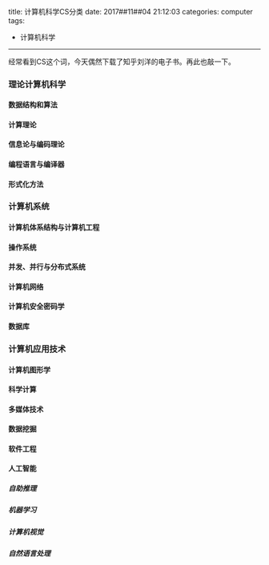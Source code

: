 ######
title: 计算机科学CS分类
date: 2017##11##04 21:12:03
categories: computer
tags:
- 计算机科学

---

经常看到CS这个词，今天偶然下载了知乎刘洋的电子书。再此也敲一下。

### 理论计算机科学
#### 数据结构和算法
#### 计算理论
#### 信息论与编码理论
#### 编程语言与编译器
#### 形式化方法

<!-- more -->

### 计算机系统
#### 计算机体系结构与计算机工程
#### 操作系统
#### 并发、并行与分布式系统
#### 计算机网络
#### 计算机安全密码学
#### 数据库


### 计算机应用技术
#### 计算机图形学
#### 科学计算
#### 多媒体技术
#### 数据挖掘
#### 软件工程
#### 人工智能
##### 自助推理
##### 机器学习
##### 计算机视觉
##### 自然语言处理




